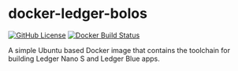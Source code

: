 # docker-ledger-bolos

[![GitHub License](https://img.shields.io/github/license/wollac/docker-ledger-bolos?color=blue)](https://github.com/Wollac/docker-ledger-bolos/blob/master/LICENSE)
[![Docker Build Status](https://img.shields.io/docker/cloud/build/wollac/ledger-bolos)](https://hub.docker.com/r/wollac/ledger-bolos)

A simple Ubuntu based Docker image that contains the toolchain for building Ledger Nano S and Ledger Blue apps.

